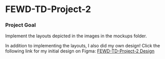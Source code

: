 # FEWD-TD-Project-2

### Project Goal
Implement the layouts depicted in the images in the mockups folder.

In addition to implementing the layouts, I also did my own design!
Click the following link for my initial design on Figma: [FEWD-TD-Project-2 Design](https://www.figma.com/file/ENJM8Vj6Fyf6Ov4WuV6jnpdl/FEWD-TD-Project-2?node-id=0%3A1)